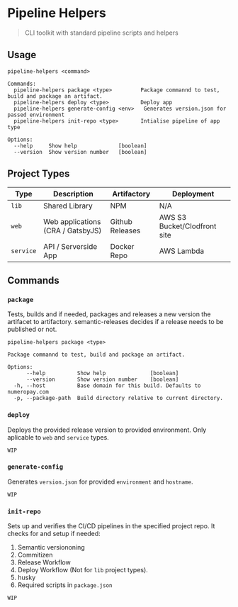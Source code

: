 # Pipeline Helpers

> CLI toolkit with standard pipeline scripts and helpers

## Usage

```shell
pipeline-helpers <command>

Commands:
  pipeline-helpers package <type>         Package commannd to test, build and package an artifact.
  pipeline-helpers deploy <type>          Deploy app
  pipeline-helpers generate-config <env>   Generates version.json for passed environment
  pipeline-helpers init-repo <type>       Intialise pipeline of app type

Options:
  --help     Show help             [boolean]
  --version  Show version number   [boolean]
```

## Project Types

| Type      | Description                       | Artifactory     | Deployment                   |
| --------- | --------------------------------- | --------------- | ---------------------------- |
| `lib`     | Shared Library                    | NPM             | N/A                          |
| `web`     | Web applications (CRA / GatsbyJS) | Github Releases | AWS S3 Bucket/Clodfront site |
| `service` | API / Serverside App              | Docker Repo     | AWS Lambda                   |

## Commands

### `package`

Tests, builds and if needed, packages and releases a new version the artifacet to artifactory. semantic-releases decides if a release needs to be published or not.

```shell
pipeline-helpers package <type>

Package commannd to test, build and package an artifact.

Options:
      --help          Show help              [boolean]
      --version       Show version number    [boolean]
  -h, --host          Base domain for this build. Defaults to numeropay.com
  -p, --package-path  Build directory relative to current directory.
```

### `deploy`

Deploys the provided release version to provided environment. Only aplicable to `web` and `service` types.

```shell
WIP
```

### `generate-config`

Generates `version.json` for provided `environment` and `hostname`.

```shell
WIP
```

### `init-repo`

Sets up and verifies the CI/CD pipelines in the specified project repo.
It checks for and setup if needed:

1. Semantic versiononing
2. Commitizen
3. Release Workflow
4. Deploy Workflow (Not for `lib` project types).
5. husky
6. Required scripts in `package.json`

```shell
WIP
```
